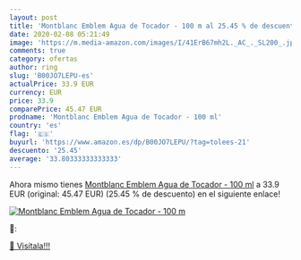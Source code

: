 ```yaml
---
layout: post
title: 'Montblanc Emblem Agua de Tocador - 100 m al 25.45 % de descuento'
date: 2020-02-08 05:21:49
image: 'https://m.media-amazon.com/images/I/41ErB67mh2L._AC_._SL200_.jpg'
comments: true
category: ofertas
author: ring
slug: 'B00JO7LEPU-es'
actualPrice: 33.9 EUR
currency: EUR
price: 33.9
comparePrice: 45.47 EUR
prodname: 'Montblanc Emblem Agua de Tocador - 100 ml'
country: 'es'
flag: '🇪🇸'
buyurl: 'https://www.amazon.es/dp/B00JO7LEPU/?tag=tolees-21'
descuento: '25.45'
average: '33.80333333333333'
---
```


Ahora mismo tienes [Montblanc Emblem Agua de Tocador - 100 ml](https://www.amazon.es/dp/B00JO7LEPU/?tag=tolees-21) a 33.9 EUR (original: 45.47 EUR) (25.45 %  de descuento) en el siguiente enlace!

[![Montblanc Emblem Agua de Tocador - 100 m](https://m.media-amazon.com/images/I/41ErB67mh2L._AC_._SL200_.jpg)](https://www.amazon.es/dp/B00JO7LEPU/?tag=tolees-21)

🔎:


[🛒 Visítala!!!](https://www.amazon.es/dp/B00JO7LEPU/?tag=tolees-21)
